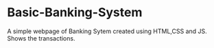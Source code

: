 # Basic-Banking-System
A simple webpage of Banking Sytem created using HTML,CSS and JS.
Shows the transactions.
